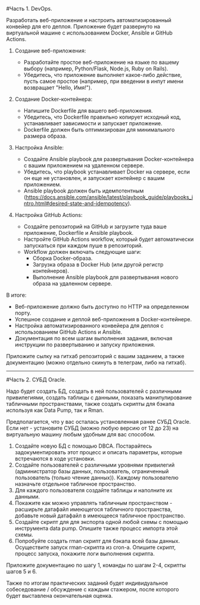 #Часть 1. DevOps.

Разработать веб-приложение и настроить автоматизированный конвейер для его деплоя. Приложение будет развернуто на виртуальной машине с использованием Docker, Ansible и GitHub Actions.

1. Создание веб-приложения:
    - Разработайте простое веб-приложение на языке по вашему выбору (например, Python/Flask, Node.js, Ruby on Rails).
    - Убедитесь, что приложение выполняет какое-либо действие, пусть самое простое (например, при введении в инпут имени возвращает "Hello, Имя!").

2. Создание Docker-контейнера:
    - Напишите Dockerfile для вашего веб-приложения.
    - Убедитесь, что Dockerfile правильно копирует исходный код, устанавливает зависимости и запускает приложение.
    - Dockerfile должен быть оптимизирован для минимального размера образа.

3. Настройка Ansible:
    - Создайте Ansible playbook для развертывания Docker-контейнера с вашим приложением на удаленном сервере.
    - Убедитесь, что playbook устанавливает Docker на сервере, если он еще не установлен, и запускает контейнер с вашим приложением.
    - Ansible playbook должен быть идемпотентным (https://docs.ansible.com/ansible/latest/playbook_guide/playbooks_intro.html#desired-state-and-idempotency).

4. Настройка GitHub Actions:
    - Создайте репозиторий на GitHub и загрузите туда ваше приложение, Dockerfile и Ansible playbook.
    - Настройте GitHub Actions workflow, который будет автоматически запускаться при каждом пуше в репозиторий.
    - Workflow должен включать следующие шаги:
        - Сборка Docker-образа.
        - Загрузка образа в Docker Hub (или другой регистр контейнеров).
        - Выполнение Ansible playbook для развертывания нового образа на удаленном сервере.

В итоге:
- Веб-приложение должно быть доступно по HTTP на определенном порту. 
- Успешное создание и деплой веб-приложения в Docker-контейнере.
- Настройка автоматизированного конвейера для деплоя с использованием GitHub Actions и Ansible.
- Документация по всем шагам выполнения задания, включая инструкции по развертыванию и запуску приложения.

Приложите сылку на гитхаб репозиторий с вашим заданием, а также документацию (можно отдельно скинуть в телеграм, либо на гитхаб).

------------------------
#Часть 2. СУБД Oracle.

Надо будет создать БД, создать в ней пользователей с различными привилегиями, создать таблицы с данными, показать манипулирование табличными пространствами, также создать скрипты для бэкапа используя как Data Pump, так и Rman.

Предполагается, что у вас осталась установленная ранее СУБД Oracle. Если нет - установите СУБД (можно любую версию от 12 до 23) на виртуальную машину любым удобным для вас способом.

1. Создайте новую БД с помощью DBCA. Постарайтесь задокументировать этот процесс и описать параметры, которые встречаются в ходе установки.
2. Создайте пользователей с различными уровнями привилегий (администратор базы данных, пользователь, ограниченный пользователь (только чтение данных)). Каждому пользователю назначьте отдельное табличное пространство.
3. Для каждого пользователя создайте таблицы и наполните их данными. 
4. Покажите как можно управлять табличным пространством - расширьте датафайл имеющегося табличного пространства, добавьте новый датафайл в имеющееся табличное пространство.
5. Создайте скрипт для для экспорта одной любой схемы с помощью инструмента data pump. Опишите также процесс импорта этой схемы.
6. Попробуйте создать rman скрипт для бэкапа всей базы данных. Осуществите запуск rman-скрипта из cron-а. Опишите скрипт, процесс запуска, покажите логи выполнения скрипта. 

Приложите документацию по шагу 1, команды по шагам 2-4, скрипты шагов 5 и 6. 

Также по итогам практических заданий будет индивидуальное собеседование / обсуждение с каждым стажером, после которого будет выставлена окончательная оценка.
